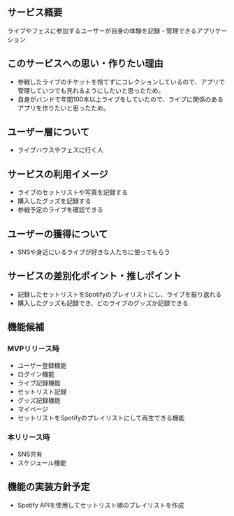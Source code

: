 ## サービス概要
ライブやフェスに参加するユーザーが自身の体験を記録・管理できるアプリケーション

## このサービスへの思い・作りたい理由
- 参戦したライブのチケットを捨てずにコレクションしているので、アプリで管理していつでも見れるようにしたいと思ったため。
- 自身がバンドで年間100本以上ライブをしていたので、ライブに関係のあるアプリを作りたいと思ったため。

## ユーザー層について
- ライブハウスやフェスに行く人

## サービスの利用イメージ
- ライブのセットリストや写真を記録する
- 購入したグッズを記録する
- 参戦予定のライブを確認できる

## ユーザーの獲得について
- SNSや身近にいるライブが好きな人たちに使ってもらう

## サービスの差別化ポイント・推しポイント
- 記録したセットリストをSpotifyのプレイリストにし、ライブを振り返れる
- 購入したグッズも記録でき、どのライブのグッズか記録できる

## 機能候補
### MVPリリース時
- ユーザー登録機能
- ログイン機能
- ライブ記録機能
- セットリスト記録
- グッズ記録機能
- マイページ
- セットリストをSpotifyのプレイリストにして再生できる機能

### 本リリース時
- SNS共有
-  スケジュール機能

## 機能の実装方針予定
- Spotify APIを使用してセットリスト順のプレイリストを作成

